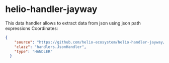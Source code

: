 # helio-handler-jayway
This data handler allows to extract data from json using json path expressions
Coordinates:
````json
{
    "source": "https://github.com/helio-ecosystem/helio-handler-jayway/releases/download/v0.1.1/helio-handler-jayway-0.1.1.jar",
    "clazz": "handlers.JsonHandler",
    "type": "HANDLER"
  }
  ````
